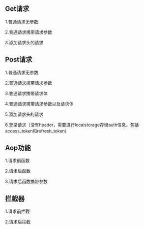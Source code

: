 ## Get请求
1.普通请求无参数

2.普通请求携带请求参数

3.添加请求头的请求

## Post请求

1.普通请求无参数

2.普通请求携带请求参数

3.普通请求携带请求体

4.普通请求携带请求参数以及请求体

5.添加请求头的请求

6.登录请求（没有header，需要进行localstorage存储auth信息，包括access_token和refresh_token）

## Aop功能

1.请求前函数

2.请求后函数

3.请求后函数携带参数

## 拦截器

1.请求前拦截

2.请求后拦截
